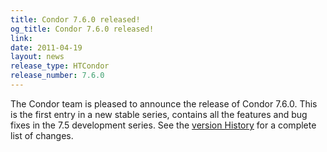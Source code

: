 ```yaml
---
title: Condor 7.6.0 released!
og_title: Condor 7.6.0 released!
link: 
date: 2011-04-19
layout: news
release_type: HTCondor
release_number: 7.6.0
---
```


The Condor team is pleased to announce the release of Condor 7.6.0.  This is the first entry in a new stable series, contains all  the features and bug fixes in the 7.5 development series.  See the <a href="manual/latest-stable/9_Version_History.html"> version History</a> for a complete list of changes. 
